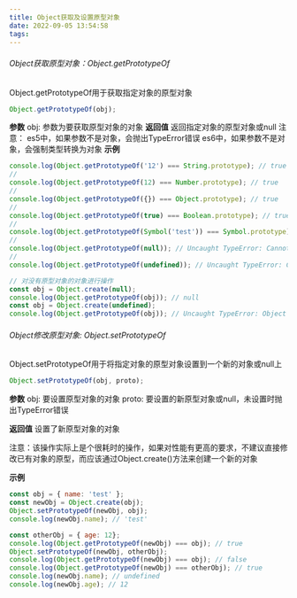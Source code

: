 ```yaml
---
title: Object获取及设置原型对象
date: 2022-09-05 13:54:58
tags:
---
```


###### Object获取原型对象：Object.getPrototypeOf
Object.getPrototypeOf用于获取指定对象的原型对象
```javascript
Object.getPrototypeOf(obj);
```
**参数**
obj: 参数为要获取原型对象的对象
**返回值**
返回指定对象的原型对象或null
注意：
es5中，如果参数不是对象，会抛出TypeError错误
es6中，如果参数不是对象，会强制类型转换为对象
**示例**
```javascript
console.log(Object.getPrototypeOf('12') === String.prototype); // true
// 
console.log(Object.getPrototypeOf(12) === Number.prototype); // true
//
console.log(Object.getPrototypeOf({}) === Object.prototype); // true
// 
console.log(Object.getPrototypeOf(true) === Boolean.prototype); // true
// 
console.log(Object.getPrototypeOf(Symbol('test')) === Symbol.prototype); // true
// 
console.log(Object.getPrototypeOf(null)); // Uncaught TypeError: Cannot convert undefined or null to object
// 
console.log(Object.getPrototypeOf(undefined)); // Uncaught TypeError: Cannot convert undefined or null to object

// 对没有原型对象的对象进行操作
const obj = Object.create(null);
console.log(Object.getPrototypeOf(obj)); // null
const obj = Object.create(undefined);
console.log(Object.getPrototypeOf(obj)); // Uncaught TypeError: Object prototype may only be an Object or null: undefined
```

###### Object修改原型对象: Object.setPrototypeOf
Object.setPrototypeOf用于将指定对象的原型对象设置到一个新的对象或null上
```javascript
Object.setPrototypeOf(obj, proto);
```
**参数**
obj: 要设置原型对象的对象
proto: 要设置的新原型对象或null，未设置时抛出TypeError错误

**返回值**
设置了新原型对象的对象

注意：该操作实际上是个很耗时的操作，如果对性能有更高的要求，不建议直接修改已有对象的原型，而应该通过Object.create()方法来创建一个新的对象

**示例**
```javascript
const obj = { name: 'test' };
const newObj = Object.create(obj);
Object.setPrototypeOf(newObj, obj);
console.log(newObj.name); // 'test'

const otherObj = { age: 12};
console.log(Object.getPrototypeOf(newObj) === obj); // true
Object.setPrototypeOf(newObj, otherObj);
console.log(Object.getPrototypeOf(newObj) === obj); // false
console.log(Object.getPrototypeOf(newObj) === otherObj); // true
console.log(newObj.name); // undefined
console.log(newObj.age); // 12
```